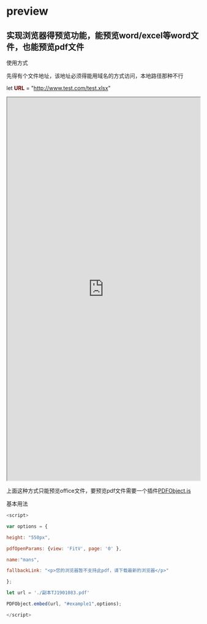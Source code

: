 # preview
## 实现浏览器得预览功能，能预览word/excel等word文件，也能预览pdf文件
使用方式<br/>

先得有个文件地址，该地址必须得能用域名的方式访问，本地路径那种不行<br/>

let **<font color="#660000">URL</font>** = "http://www.test.com/test.xlsx"
<iframe src='http://view.officeapps.live.com/op/view.aspx?src=**<font color="#660000">URL</font>**' width='100%' height='1000px' frameborder='1'>
 </iframe>
 
 上面这种方式只能预览office文件，要预览pdf文件需要一个插件[PDFObject.js](http://jhyt.oss-cn-shanghai.aliyuncs.com/images/1531367199089_PDFObject.js)
 
 基本用法<br/>
 ```javascript
 <script>
 
var options = {

height: "550px",

pdfOpenParams: {view: 'FitV', page: '0' },

name:"mans",

fallbackLink: "<p>您的浏览器暂不支持此pdf，请下载最新的浏览器</p>"

};

let url = './副本TJ1901083.pdf'

PDFObject.embed(url, "#example1",options);

</script>
```
